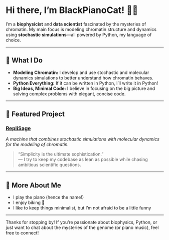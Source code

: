 # Hi there, I’m BlackPianoCat! 🎹🐾

I’m a **biophysicist** and **data scientist** fascinated by the mysteries of chromatin. My main focus is modeling chromatin structure and dynamics using **stochastic simulations**—all powered by Python, my language of choice.

---

## 🧬 What I Do

- **Modeling Chromatin:** I develop and use stochastic and molecular dynamics simulations to better understand how chromatin behaves.
- **Python Everything:** If it can be written in Python, I’ll write it in Python!
- **Big Ideas, Minimal Code:** I believe in focusing on the big picture and solving complex problems with elegant, concise code.

---

## 🚀 Featured Project

### [RepliSage](#)
_A machine that combines stochastic simulations with molecular dynamics for the modeling of chromatin._

> “Simplicity is the ultimate sophistication.”  
> — I try to keep my codebase as lean as possible while chasing ambitious scientific questions.

---

## 🎹 More About Me

- I play the piano (hence the name!)
- I enjoy biking 🚴
- I like to keep things minimalist, but I’m not afraid to be a little funny

---

Thanks for stopping by! If you’re passionate about biophysics, Python, or just want to chat about the mysteries of the genome (or piano music), feel free to connect!
